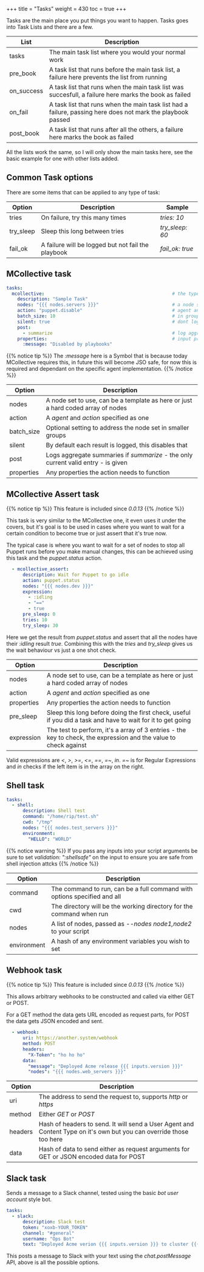 +++
title = "Tasks"
weight = 430
toc = true
+++

Tasks are the main place you put things you want to happen.  Tasks goes into Task Lists and there are a few.

|List|Description|
|----|-----------|
|tasks|The main task list where you would your normal work|
|pre_book|A task list that runs before the main task list, a failure here prevents the list from running|
|on_success|A task list that runs when the main task list was succesfull, a failure here marks the book as failed|
|on_fail|A task list that runs when the main task list had a failure, passing here does not mark the playbook passed|
|post_book|A task list that runs after all the others, a failure here marks the book as failed|

All the lists work the same, so I will only show the main tasks here, see the basic example for one with other lists added.

## Common Task options

There are some items that can be applied to any type of task:

|Option|Description|Sample|
|------|-----------|------|
|tries |On failure, try this many times|*tries: 10*|
|try_sleep|Sleep this long between tries|*try_sleep: 60*|
|fail_ok|A failure will be logged but not fail the playbook|*fail_ok: true*|

## MCollective task

```yaml
tasks:
  mcollective:                                               # the type of task
    description: "Sample Task"
    nodes: "{{{ nodes.servers }}}"                           # a node set
    action: "puppet.disable"                                 # agent and action
    batch_size: 10                                           # in groups of 10 nodes
    silent: true                                             # dont log every result
    post:
      - summarize                                            # log aggregate summaries
    properties:                                              # input properties
      :message: "Disabled by playbooks"
```

{{% notice tip %}}
The *:message* here is a Symbol that is because today MCollective requires this, in future this will become JSO safe, for now this is required and dependant on the specific agent implementation.
{{% /notice %}}

|Option|Description|
|------|-----------|
|nodes|A node set to use, can be a template as here or just a hard coded array of nodes|
|action|A *agent* and *action* specified as one|
|batch_size|Optional setting to address the node set in smaller groups|
|silent|By default each result is logged, this disables that|
|post|Logs aggregate summaries if *summarize* - the only current valid entry - is given|
|properties|Any properties the action needs to function|

## MCollective Assert task

{{% notice tip %}}
This feature is included since *0.0.13*
{{% /notice %}}

This task is very similar to the MCollective one, it even uses it under the covers, but it's goal is to be used in cases where you want to wait for a certain condition to become true or just assert that it's true now.

The typical case is where you want to wait for a set of nodes to stop all Puppet runs before you make manual changes, this can be achieved using this task and the *puppet.status* action.

```yaml
  - mcollective_assert:
      description: Wait for Puppet to go idle
      action: puppet.status
      nodes: "{{{ nodes.dev }}}"
      expression:
        - :idling
        - "=="
        - true
      pre_sleep: 0
      tries: 10
      try_sleep: 30
```

Here we get the result from *puppet.status* and assert that all the nodes have their *:idling* result *true*.  Combining this with the *tries* and *try_sleep* gives us the wait behaviour vs just a one shot check.

|Option|Description|
|------|-----------|
|nodes|A node set to use, can be a template as here or just a hard coded array of nodes|
|action|A *agent* and *action* specified as one|
|properties|Any properties the action needs to function|
|pre_sleep|Sleep this long before doing the first check, useful if you did a task and have to wait for it to get going|
|expression|The test to perform, it's a array of 3 entries - the key to check, the expression and the value to check against|

Valid expressions are *<*, *>*, *>=*, *<=*, *==*, *=~*, *in*.  *=~* is for Regular Expressions and *in* checks if the left item is in the array on the right.

## Shell task

```yaml
tasks:
  - shell:
      description: Shell test
      command: "/home/rip/test.sh"
      cwd: "/tmp"
      nodes: "{{{ nodes.test_servers }}}"
      environment:
        "HELLO": "WORLD"
```

{{% notice warning %}}
If you pass any inputs into your script arguments be sure to set *validation: ":shellsafe"* on the input to ensure you are safe from shell injection attcks
{{% /notice %}}

|Option|Description|
|------|-----------|
|command|The command to run, can be a full command with options specified and all|
|cwd|The directory will be the working directory for the command when run|
|nodes|A list of nodes, passed as *--nodes node1,node2* to your script|
|environment|A hash of any environment variables you wish to set|

## Webhook task

{{% notice tip %}}
This feature is included since *0.0.13*
{{% /notice %}}

This allows arbitrary webhooks to be constructed and called via either GET or POST.

For a GET method the data gets URL encoded as request parts, for POST the data gets JSON encoded and sent.

```yaml
  - webhook:
      uri: https://another.system/webhook
      method: POST
      headers:
        "X-Token": "ho ho ho"
      data:
        "message": "Deployed Acme release {{{ inputs.version }}}"
        "nodes": "{{{ nodes.web_servers }}}"
```

|Option|Description|
|------|-----------|
|uri|The address to send the request to, supports *http* or *https*|
|method|Either *GET* or *POST*|
|headers|Hash of headers to send.  It will send a User Agent and Content Type on it's own but you can override those too here|
|data|Hash of data to send either as request arguments for GET or JSON encoded data for POST|

## Slack task

Sends a message to a Slack channel, tested using the basic *bot user account* style bot.

```yaml
tasks:
  - slack:
      description: Slack test
      token: "xoxb-YOUR_TOKEN"
      channel: "#general"
      username: "Ops Bot"
      text: "Deployed Acme verion {{{ inputs.version }}} to cluster {{{ inputs.cluster }}}"
```

This posts a message to Slack with your text using the *chat.postMessage* API, above is all the possible options.
